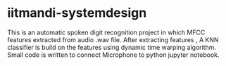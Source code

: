 # iitmandi-systemdesign
 This is an automatic spoken digit recognition project in which MFCC features extracted from audio .wav file. After extracting features , A KNN classifier is build on the features using dynamic time warping algorithm. Small code is written to connect Microphone to python jupyter notebook.
